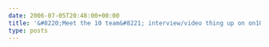 ```yaml
---
date: 2006-07-05T20:48:00+00:00
title: '&#8220;Meet the 10 team&#8221; interview/video thing up on on10.net'
type: posts
---
```

[ <img src="http://on10.net/images/entries/previewsmall/10team.jpg" title="" border="0" /> ](http://on10.net/Blogs/TheShow/3723/)

